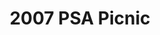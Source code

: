 ---
title: 2007 PSA Picnic
eleventyNavigation:
  key: 2007 PSA Picnic
  order:
  parent: PSA Picnic
layout: gallery.njk
permalink: "oldtimer/psa_picnic/2007-psa-picnic/index.html"
meta_desc: "Photos from the 2007 PSA Picnic, held in San Diego, CA"
url: "https://www.psa-history.org/oldtimer/psa_picnic/2007-psa-picnic/index.html"
collectionName: "2007-psa-picnic"
tags: "psa-picnic"
---